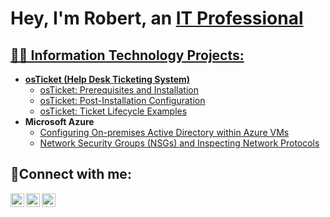 <h1>Hey, I'm Robert, an <a href="https://linkedin.com/in/">IT Professional</h1>

<h2>👨‍💻 Information Technology Projects:</h2>

- <b>osTicket (Help Desk Ticketing System)</b>
  - [osTicket: Prerequisites and Installation](https://github.com/HesthaNeo/osticket-prereqs)
  - [osTicket: Post-Installation Configuration](https://github.com/HesthaNeo/post-install-config)
  - [osTicket: Ticket Lifecycle Examples](https://github.com/HesthaNeo/ticket-lifecycle)
- <b>Microsoft Azure</b>
  - [Configuring On-premises Active Directory within Azure VMs](https://github.com/HesthaNeo/configure-ad)
  - [Network Security Groups (NSGs) and Inspecting Network Protocols](https://github.com/HesthaNeo/azure-network-protocols)

<h2>🤳Connect with me:</h2>

[<img align="left" alt="Josh | Twitter" width="22px" src="https://cdn.jsdelivr.net/npm/simple-icons@v3/icons/twitter.svg" />][twitter]
[<img align="left" alt="Josh | LinkedIn" width="22px" src="https://cdn.jsdelivr.net/npm/simple-icons@v3/icons/linkedin.svg" />][linkedin]
[<img align="left" alt="Josh | Instagram" width="22px" src="https://cdn.jsdelivr.net/npm/simple-icons@v3/icons/instagram.svg" />][instagram]

[twitter]: https://twitter.com/
[instagram]: https://www.instagram.com/
[linkedin]: https://linkedin.com/in/
